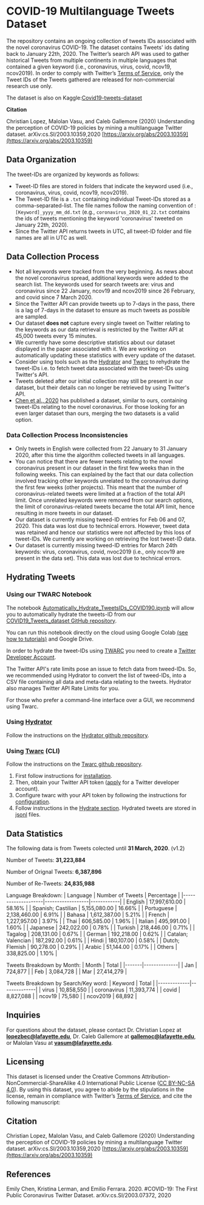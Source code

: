 # COVID-19 Multilanguage Tweets Dataset

The repository contains an ongoing collection of tweets IDs associated with the novel coronavirus COVID-19.
The dataset contains Tweets' ids dating back to January 22th, 2020. The Twitter’s search API was used to gather historical 
Tweets from multiple continents in multiple languages that contained a given keyword (i.e., coronavirus, virus, covid, ncov19, ncov2019).
In order to comply with Twitter’s [Terms of Service](https://developer.twitter.com/en/developer-terms/agreement-and-policy), 
 only  the Tweet IDs of the Tweets gathered are released for non-commercial research use only.
 
The dataset is also on Kaggle:[Covid19-tweets-dataset](https://www.kaggle.com/lopezbec/covid19-tweets-dataset)

**Citation**

Christian Lopez, Malolan Vasu, and Caleb Gallemore (2020) Understanding the perception of COVID-19 policies by mining a multilanguage Twitter dataset. arXiv:cs.SI/2003.10359,2020
[https://arxiv.org/abs/2003.10359](https://arxiv.org/abs/2003.10359)

 
## Data Organization
The tweet-IDs are organized by keywords as follows:
* Tweet-ID files are stored in folders that indicate the keyword used (i.e., coronavirus, virus, covid, ncov19, ncov2019). 
* The Tweet-ID file is a `.txt` containing individual Tweet-IDs stored as a comma-separated-list. The file names follow the naming convention of : `[Keyword]_yyyy_mm_dd.txt` (e.g., `coronavirus_2020_01_22.txt` contains the ids of tweets mentioning the keyword 'coronavirus' tweeted on January 22th, 2020).
* Since the Twitter API returns tweets in UTC, all tweet-ID folder and file names are all in UTC as well.


## Data Collection Process

* Not all keywords were tracked from the very beginning. As news about the novel coronavirus spread, additional keywords were added to the search list. The keywords used for search tweets are: virus and coronavirus since 22 January, ncov19 and ncov2019 since 26 February, and covid since 7 March 2020. 
* Since the Twitter API can provide tweets up to 7-days in the pass, there is a  lag of 7-days in the dataset to ensure as much tweets as possible are sampled.
* Our dataset **does not** capture every single tweet on Twitter relating to the keywords as our data retrieval is restricted by the Twitter API at 45,000 tweets every 15 minutes.
* We currently have some descriptive statistics about our dataset displayed in the paper associated with it. We are working on automatically updating these statistics with every update of the dataset.
* Consider using tools such as the [Hydrator](https://github.com/DocNow/hydrator) and [Twarc](https://github.com/DocNow/twarc) to rehydrate the tweet-IDs i.e. to fetch tweet data associated with the tweet-IDs using Twitter's API. 
* Tweets deleted after our initial collection may still be present in our dataset, but their details can no longer be retrieved by using Twitter's API.
* [Chen et al., 2020](#chen) has published a dataset, similar to ours, containing tweet-IDs relating to the novel coronavirus. For those looking for an even larger dataset than ours, merging the two datasets is a valid option.

### Data Collection Process Inconsistencies
* Only tweets in English were collected from 22 January to 31 January 2020, after this time the algorithm collected tweets in all languages. 
* You can notice that there are fewer tweets relating to the novel coronavirus present in our dataset in the first few weeks than in the following weeks. This can explained by the fact that our data collection involved tracking other keywords unrelated to the coronavirus during the first few weeks (other projects). This meant that the number of coronavirus-related tweets were limited at a fraction of the total API limit. Once unrelated keywords were removed from our search options, the limit of coronavirus-related tweets became the total API limit, hence resulting in more tweets in our dataset.
* Our dataset is currently missing tweed-ID entries for Feb 06 and 07, 2020. This data was lost due to technical errors. However, tweet data was retained and hence our statistics were not affected by this loss of tweet-IDs. We currently are working on retrieving the lost tweet-ID data.
* Our dataset is currently missing tweed-ID entries for March 24th keywords: virus, coronavirus, covid, nvoc2019 (i.e., only ncov19 are present in the data set). This data was lost due to technical errors.

## Hydrating Tweets

### Using our TWARC Notebook
The  notebook [Automatically_Hydrate_TweetsIDs_COVID190.ipynb](https://github.com/lopezbec/COVID19_Tweets_Dataset/blob/master/Automatically_Hydrate_TweetsIDs_COVID190.ipynb) will allow you to automatically hydrate the tweets-ID from our [COVID19_Tweets_dataset GitHub repository](https://github.com/lopezbec/COVID19_Tweets_Dataset).

You can run this notebook directly on the cloud using Google Colab [(see how to tutorials)]( https://colab.research.google.com/notebooks/welcome.ipynb#scrollTo=xitplqMNk_Hc) and Google Drive.

In order to hydrate the tweet-IDs using [TWARC](https://github.com/DocNow/twarc) you need to create a [Twitter Developer Account]( https://developer.twitter.com/en/apply-for-access).


The Twitter API's rate limits pose an issue to fetch data from tweed-IDs. So, we recommended using Hydrator to convert the list of tweed-IDs, into a CSV file containing all data and meta-data relating to the tweets. Hydrator also manages Twitter API Rate Limits for you. 

For those who prefer a command-line interface over a GUI, we recommend using Twarc.

### Using [Hydrator](https://github.com/DocNow/hydrator)
Follow the instructions on the [Hydrator github repository](https://github.com/DocNow/hydrator).

### Using [Twarc](https://github.com/DocNow/twarc) (CLI)
Follow the instructions on the [Twarc github repository](https://github.com/DocNow/twarc). 
1. First follow instructions for [installation](https://github.com/DocNow/twarc#Install). 
2. Then, obtain your Twitter API token ([apply](https://developer.twitter.com/en/apply-for-access) for a Twitter developer account).
3. Configure twarc with your API token by following the instructions for [configuration](https://github.com/DocNow/twarc#Quickstart).
4. Follow instructions in the [Hydrate section](https://github.com/DocNow/twarc#hydrate). Hydrated tweets are stored in [jsonl](http://jsonlines.org/) files. 


## Data Statistics

The following data is from Tweets colected until **31 March, 2020**. (v1.2)

Number of Tweets: **31,223,884**

Number of Orignal Tweets: **6,387,896**

Number of Re-Tweets: **24,835,988**

Language Breakdown:
| Language           | Number of Tweets | Percentage |
|--------------------|------------------|------------|
| English            |  17,997,610.00   | 58.16%     |
| Spanish; Castilian |  5,155,080.00    | 16.66%     |
| Portuguese         |  2,138,460.00    | 6.91%      |
| Bahasa             |  1,612,387.00    | 5.21%      |
| French             |  1,227,957.00    | 3.97%      |
| Thai               |  606,585.00      | 1.96%      |
| Italian            |  495,991.00      | 1.60%      |
| Japanese           |  242,022.00      | 0.78%      |
| Turkish            |  218,446.00      | 0.71%      |
| Tagalog            |  208,131.00      | 0.67%      |
| German             |  192,218.00      | 0.62%      |
| Catalan; Valencian |  187,292.00      | 0.61%      |
| Hindi              |  180,107.00      | 0.58%      |
| Dutch; Flemish     |  90,278.00       | 0.29%      |
| Arabic             |  51,144.00       | 0.17%      |
| Others             |  338,825.00      | 1.10%      |


Tweets Breakdown by Month:
| Month | Total        |
|-------|--------------|
| Jan   |  724,877     |
| Feb   |  3,084,728   |
| Mar   |  27,414,279  |


Tweets Breakdown by Search/Key word:
| Keyword     | Total        |
|-------------|--------------|
| virus       |  10,858,550  |
| coronavirus |  11,393,774  |
| covid       |  8,827,088   |
| ncov19      |  75,580      |
| ncov2019    |  68,892      |



## Inquiries

For questions about the dataset, please contact Dr. Christian Lopez at **lopezbec@lafayette.edu**, Dr. Caleb Gallemore at **gallemoc@lafayette.edu**, or Malolan Vasu at **vasum@lafayette.edu**. 

## Licensing
This dataset is licensed under the Creative Commons Attribution-NonCommercial-ShareAlike 4.0 International Public License ([CC BY-NC-SA 4.0](https://creativecommons.org/licenses/by-nc-sa/4.0/)). By using this dataset, you agree to abide by the stipulations in the license, remain in compliance with Twitter’s [Terms of Service](https://developer.twitter.com/en/developer-terms/agreement-and-policy), and cite the following manuscript: 


## Citation

Christian Lopez, Malolan Vasu, and Caleb Gallemore (2020) Understanding the perception of COVID-19 policies by mining a multilanguage Twitter dataset. arXiv:cs.SI/2003.10359,2020
[https://arxiv.org/abs/2003.10359](https://arxiv.org/abs/2003.10359)
## References
 <a name="chen"></a> Emily Chen, Kristina Lerman, and Emilio Ferrara. 2020. #COVID-19: The First Public Coronavirus Twitter Dataset. arXiv:cs.SI/2003.07372, 2020
